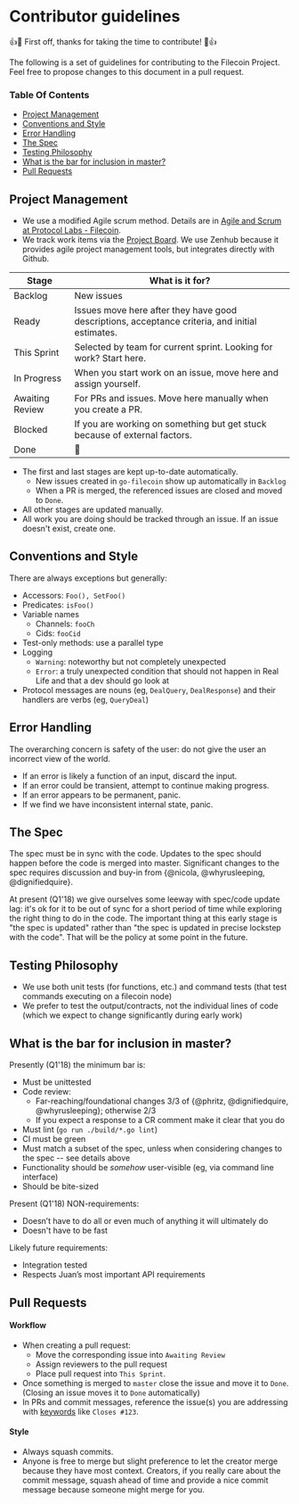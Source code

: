 # Contributor guidelines

:+1::tada: First off, thanks for taking the time to contribute! :tada::+1:

The following is a set of guidelines for contributing to the Filecoin Project. Feel free to propose changes to this document in a pull request.

### Table Of Contents
* [Project Management](#project-management)
* [Conventions and Style](#conventions-and-style)
* [Error Handling](#error-handling)
* [The Spec](#the-spec)
* [Testing Philosophy](#testing-philosophy)
* [What is the bar for inclusion in master?](#what-is-the-bar-for-inclusion-in-master)
* [Pull Requests](#pull-requests)

## Project Management

* We use a modified Agile scrum method. Details are in [Agile and Scrum at Protocol Labs - Filecoin](https://docs.google.com/document/d/16PQVR5vTnbt6DtgxVIEdjc4n0TrqWEtOiWZLItQXC74/edit?ts=5ab28811#).
* We track work items via the [Project Board](https://app.zenhub.com/workspace/o/filecoin-project/go-filecoin/boards?repos=113219518). We use Zenhub because it provides agile project management tools, but integrates directly with Github.

| Stage | What is it for? |
|---|---|
| Backlog | New issues |
| Ready | Issues move here after they have good descriptions, acceptance criteria, and initial estimates. |
| This Sprint | Selected by team for current sprint. Looking for work? Start here. |
| In Progress | When you start work on an issue, move here and assign yourself. |
| Awaiting Review | For PRs and issues. Move here manually when you create a PR. |
| Blocked | If you are working on something but get stuck because of external factors. |
| Done | :tada:|

- The first and last stages are kept up-to-date automatically. 
   - New issues created in `go-filecoin` show up automatically in `Backlog`
   - When a PR is merged, the referenced issues are closed and moved to `Done`.
- All other stages are updated manually.
- All work you are doing should be tracked through an issue. If an issue doesn't exist, create one.

## Conventions and Style

There are always exceptions but generally:
 * Accessors: `Foo(), SetFoo()`
 * Predicates: `isFoo()`
 * Variable names
   * Channels: `fooCh`
   * Cids: `fooCid`
 * Test-only methods: use a parallel type
 * Logging
   * `Warning`: noteworthy but not completely unexpected
   * `Error`: a truly unexpected condition that should not happen in Real Life and that a dev should go look at
 * Protocol messages are nouns (eg, `DealQuery`, `DealResponse`) and their handlers are verbs (eg, `QueryDeal`)

## Error Handling

The overarching concern is safety of the user: do not give the user an
incorrect view of the world.

* If an error is likely a function of an input, discard the input.
* If an error could be transient, attempt to continue making progress.
* If an error appears to be permanent, panic.
* If we find we have inconsistent internal state, panic.

## The Spec

The spec must be in sync with the code. Updates to the spec should
happen before the code is merged into master. Significant changes to
the spec requires discussion and buy-in from {@nicola, @whyrusleeping,
@dignifiedquire}.

At present (Q1'18) we give ourselves some leeway with spec/code update
lag: it's ok for it to be out of sync for a short period of time while
exploring the right thing to do in the code. The important thing at
this early stage is "the spec is updated" rather than "the spec is
updated in precise lockstep with the code". That will be the policy at
some point in the future.

## Testing Philosophy
* We use both unit tests (for functions, etc.) and command tests (that test commands executing on a filecoin node)
* We prefer to test the output/contracts, not the individual lines of code (which we expect to change significantly during early work)

## What is the bar for inclusion in master?

Presently (Q1'18) the minimum bar is:
 * Must be unittested
 * Code review:
   * Far-reaching/foundational changes 3/3 of {@phritz, @dignifiedquire, @whyrusleeping}; otherwise 2/3
   * If you expect a response to a CR comment make it clear that you do
 * Must lint (`go run ./build/*.go lint`)
 * CI must be green
 * Must match a subset of the spec, unless when considering changes to the spec -- see details above
 * Functionality should be _somehow_ user-visible (eg, via command line interface)
 * Should be bite-sized

Present (Q1'18) NON-requirements:
 * Doesn’t have to do all or even much of anything it will ultimately do
 * Doesn't have to be fast

Likely future requirements:
 * Integration tested
 * Respects Juan’s most important API requirements

## Pull Requests

#### Workflow
* When creating a pull request:
  * Move the corresponding issue into `Awaiting Review`
  * Assign reviewers to the pull request
  * Place pull request into `This Sprint`.
* Once something is merged to `master` close the issue and move it to `Done`. (Closing an issue moves it to `Done` automatically)
* In PRs and commit messages, reference the issue(s) you are addressing with [keywords](https://help.github.com/articles/closing-issues-using-keywords/) like `Closes #123`.

#### Style
* Always squash commits.
* Anyone is free to merge but slight preference to let the creator
    merge because they have most context. Creators, if you really care
    about the commit message, squash ahead of time and provide a nice
    commit message because someone might merge for you.
